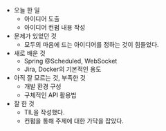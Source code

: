 - 오늘 한 일
    - 아이디어 도출
    - 아이디어 컨펌 내용 작성
- 문제가 있었던 것
    - 모두의 마음에 드는 아이디어를 정하는 것이 힘들었다.
- 새로 배운 것
    - Spring @Scheduled, WebSocket
    - Jira, Docker의 기본적인 용도
- 아직 잘 모르는 것, 부족한 것
    - 개발 환경 구성
    - 구체적인 API 활용법
- 잘 한 것
    - TIL을 작성했다.
    - 컨펌을 통해 주제에 대한 가닥을 잡았다.